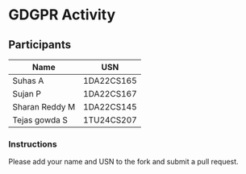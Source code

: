 # GDGPR Activity

## Participants

| Name   | USN        |
|--------|------------|
| Suhas A| 1DA22CS165 |
| Sujan P| 1DA22CS167 |
| Sharan Reddy M| 1DA22CS145|
| Tejas gowda S|  1TU24CS207 |

### Instructions
Please add your name and USN to the fork and submit a pull request.

